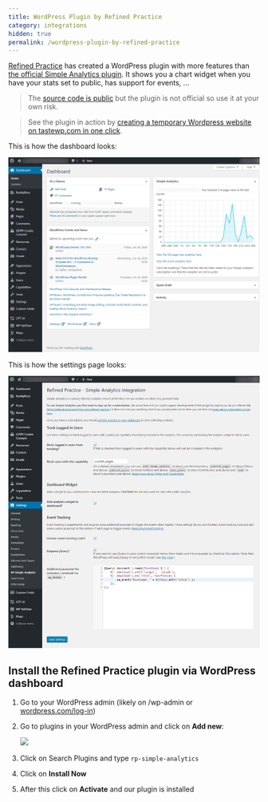 ```yaml
---
title: WordPress Plugin by Refined Practice
category: integrations
hidden: true
permalink: /wordpress-plugin-by-refined-practice
---
```


[Refined Practice](https://www.refinedpractice.com/) has created a WordPress plugin with more features than [the official Simple Analytics plugin](/install-simple-analytics-on-wordpress). It shows you a chart widget when you have your stats set to public, has support for events, ...

> The [source code is public](https://github.com/Refined-Practice/rp-simple-analytics) but the plugin is not official so use it at your own risk.

> See the plugin in action by [creating a temporary Wordpress website on tastewp.com in one click](https://tastewp.com/new?pre-installed-plugin-slug=rp-simple-analytics&redirect=plugins.php&ni=true).

This is how the dashboard looks:

![](/images/wordpress-refined-practice-screenshot-dashboard.png)

This is how the settings page looks:

![](/images/wordpress-refined-practice-screenshot-settings-page.png)

## Install the Refined Practice plugin via WordPress dashboard

1. Go to your WordPress admin (likely on /wp-admin or [wordpress.com/log-in](https://wordpress.com/log-in))
1. Go to plugins in your WordPress admin and click on **Add new**:

   ![](/images/wordpress-click-add-new-plugin.jpg)

1. Click on Search Plugins and type `rp-simple-analytics`
1. Click on **Install Now**
1. After this click on **Activate** and our plugin is installed
